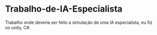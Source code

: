 # Trabalho-de-IA-Especialista
Trabalho onde deveria ser feito a simulação de uma IA especialista, eu fiz no unity, C#.
